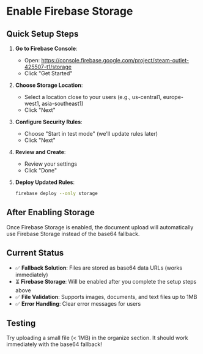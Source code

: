 # Enable Firebase Storage

## Quick Setup Steps

1. **Go to Firebase Console**: 
   - Open: https://console.firebase.google.com/project/steam-outlet-425507-t1/storage
   - Click "Get Started"

2. **Choose Storage Location**:
   - Select a location close to your users (e.g., us-central1, europe-west1, asia-southeast1)
   - Click "Next"

3. **Configure Security Rules**:
   - Choose "Start in test mode" (we'll update rules later)
   - Click "Next"

4. **Review and Create**:
   - Review your settings
   - Click "Done"

5. **Deploy Updated Rules**:
   ```bash
   firebase deploy --only storage
   ```

## After Enabling Storage

Once Firebase Storage is enabled, the document upload will automatically use Firebase Storage instead of the base64 fallback.

## Current Status

- ✅ **Fallback Solution**: Files are stored as base64 data URLs (works immediately)
- ⏳ **Firebase Storage**: Will be enabled after you complete the setup steps above
- ✅ **File Validation**: Supports images, documents, and text files up to 1MB
- ✅ **Error Handling**: Clear error messages for users

## Testing

Try uploading a small file (< 1MB) in the organize section. It should work immediately with the base64 fallback!

